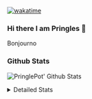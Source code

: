 [![wakatime](https://wakatime.com/badge/user/abd317df-612e-44b4-8787-15db7b574b2f.svg)](https://wakatime.com/@abd317df-612e-44b4-8787-15db7b574b2f)
### Hi there I am Pringles 👋

Bonjourno

### Github Stats
![PringlePot' Github Stats](https://github-readme-stats.vercel.app/api?username=PringlePot&show_icons=true&theme=dark&count_private=true)

<details>
  <summary>Detailed Stats</summary>
    
<!--START_SECTION:waka-->
![Code Time](http://img.shields.io/badge/Code%20Time-519%20hrs%2053%20mins-blue)

![Profile Views](http://img.shields.io/badge/Profile%20Views-3-blue)

![Lines of code](https://img.shields.io/badge/From%20Hello%20World%20I%27ve%20Written-139%20Thousand%20lines%20of%20code-blue)

**🐱 My GitHub Data** 

> 🏆 331 Contributions in the Year 2022
 > 
> 📦 91.1 kB Used in GitHub's Storage 
 > 
> 🚫 Not Opted to Hire
 > 
> 📜 11 Public Repositories 
 > 
> 🔑 12 Private Repositories  
 > 
**I'm an Early 🐤** 

```text
🌞 Morning    148 commits    ████░░░░░░░░░░░░░░░░░░░░░   16.55% 
🌆 Daytime    358 commits    ██████████░░░░░░░░░░░░░░░   40.04% 
🌃 Evening    388 commits    ██████████░░░░░░░░░░░░░░░   43.4% 
🌙 Night      0 commits      ░░░░░░░░░░░░░░░░░░░░░░░░░   0.0%

```
📅 **I'm Most Productive on Sunday** 

```text
Monday       178 commits    █████░░░░░░░░░░░░░░░░░░░░   19.91% 
Tuesday      75 commits     ██░░░░░░░░░░░░░░░░░░░░░░░   8.39% 
Wednesday    92 commits     ██░░░░░░░░░░░░░░░░░░░░░░░   10.29% 
Thursday     131 commits    ███░░░░░░░░░░░░░░░░░░░░░░   14.65% 
Friday       76 commits     ██░░░░░░░░░░░░░░░░░░░░░░░   8.5% 
Saturday     149 commits    ████░░░░░░░░░░░░░░░░░░░░░   16.67% 
Sunday       193 commits    █████░░░░░░░░░░░░░░░░░░░░   21.59%

```


📊 **This Week I Spent My Time On** 

```text
⌚︎ Time Zone: Europe/Amsterdam

💬 Programming Languages: 
Go                       4 hrs 50 mins       ██████████████░░░░░░░░░░░   56.12% 
TypeScript               3 hrs 2 mins        ████████░░░░░░░░░░░░░░░░░   35.13% 
CSS                      11 mins             ░░░░░░░░░░░░░░░░░░░░░░░░░   2.16% 
JSON                     10 mins             ░░░░░░░░░░░░░░░░░░░░░░░░░   2.08% 
JavaScript               9 mins              ░░░░░░░░░░░░░░░░░░░░░░░░░   1.75%

🔥 Editors: 
GoLand                   5 hrs               ██████████████░░░░░░░░░░░   57.96% 
WebStorm                 3 hrs 37 mins       ██████████░░░░░░░░░░░░░░░   42.04%

🐱‍💻 Projects: 
Backend                  4 hrs 41 mins       █████████████░░░░░░░░░░░░   54.29% 
Frontend                 3 hrs 18 mins       █████████░░░░░░░░░░░░░░░░   38.24% 
Viewer                   19 mins             █░░░░░░░░░░░░░░░░░░░░░░░░   3.67% 
editor                   14 mins             ░░░░░░░░░░░░░░░░░░░░░░░░░   2.87% 
rest_api                 4 mins              ░░░░░░░░░░░░░░░░░░░░░░░░░   0.92%

💻 Operating System: 
Windows                  8 hrs 38 mins       █████████████████████████   100.0%

```

**I Mostly Code in Java** 

```text
Java                     9 repos             ███████████░░░░░░░░░░░░░░   47.37% 
JavaScript               2 repos             ██░░░░░░░░░░░░░░░░░░░░░░░   10.53% 
TypeScript               2 repos             ██░░░░░░░░░░░░░░░░░░░░░░░   10.53% 
HTML                     2 repos             ██░░░░░░░░░░░░░░░░░░░░░░░   10.53% 
Python                   1 repo              █░░░░░░░░░░░░░░░░░░░░░░░░   5.26%

```


**Timeline**

![Chart not found](https://raw.githubusercontent.com/PringlePot/PringlePot/main/charts/bar_graph.png) 


 Last Updated on 21/05/2022 00:47:22 UTC
<!--END_SECTION:waka-->

</details>
